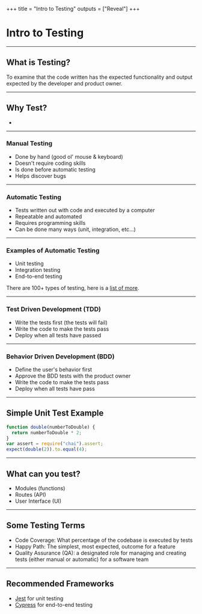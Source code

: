 +++
title = "Intro to Testing"
outputs = ["Reveal"]
+++

# Intro to Testing

---

## What is Testing?

To examine that the code written has the expected functionality and output expected by the developer and product owner.

---

## Why Test?

-

---

### Manual Testing

- Done by hand (good ol' mouse & keyboard)
- Doesn't require coding skills
- Is done before automatic testing
- Helps discover bugs

---

### Automatic Testing

- Tests written out with code and executed by a computer
- Repeatable and automated
- Requires programming skills
- Can be done many ways (unit, integration, etc...)

---

### Examples of Automatic Testing

- Unit testing
- Integration testing
- End-to-end testing

There are 100+ types of testing, here is a [list of more](https://www.guru99.com/types-of-software-testing.html).

---

### Test Driven Development (TDD)

- Write the tests first (the tests will fail)
- Write the code to make the tests pass
- Deploy when all tests have passed

---

### Behavior Driven Development (BDD)

- Define the user's behavior first
- Approve the BDD tests with the product owner
- Write the code to make the tests pass
- Deploy when all tests have pass

---

## Simple Unit Test Example

```js
function double(numberToDouble) {
  return numberToDouble * 2;
}
var assert = require("chai").assert;
expect(double(2)).to.equal(4);
```

---

## What can you test?

- Modules (functions)
- Routes (API)
- User Interface (UI)

---

## Some Testing Terms

- Code Coverage: What percentage of the codebase is executed by tests
- Happy Path: The simplest, most expected, outcome for a feature
- Quality Assurance (QA): a designated role for managing and creating tests (either manual or automatic) for a software team

---

## Recommended Frameworks

- [Jest](https://jestjs.io/) for unit testing
- [Cypress](https://www.cypress.io/) for end-to-end testing
